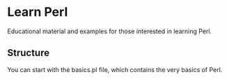 # Learn Perl
Educational material and examples for those interested in learning Perl.

## Structure
You can start with the basics.pl file, which contains the very basics of Perl.
